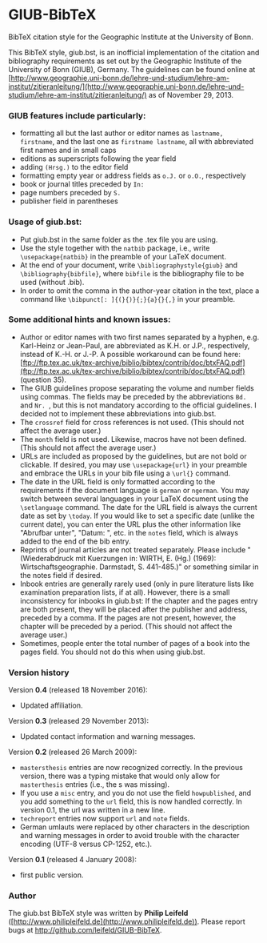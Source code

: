 GIUB-BibTeX
===========

BibTeX citation style for the Geographic Institute at the University of Bonn.

This BibTeX style, giub.bst, is an inofficial implementation of the citation and bibliography requirements as set out by the Geographic Institute of the University of Bonn (GIUB), Germany. The guidelines can be found online at [http://www.geographie.uni-bonn.de/lehre-und-studium/lehre-am-institut/zitieranleitung/](http://www.geographie.uni-bonn.de/lehre-und-studium/lehre-am-institut/zitieranleitung/) as of November 29, 2013.

### GIUB features include particularly:

* formatting all but the last author or editor names as ``lastname, firstname``, and the last one as ``firstname lastname``, all with abbreviated first names and in small caps
* editions as superscripts following the year field
* adding ``(Hrsg.)`` to the editor field
* formatting empty year or address fields as ``o.J.`` or ``o.O.``, respectively
* book or journal titles preceded by ``In: ``
* page numbers preceded by ``S. ``
* publisher field in parentheses

### Usage of giub.bst:

* Put giub.bst in the same folder as the .tex file you are using.
* Use the style together with the ``natbib`` package, i.e., write ``\usepackage{natbib}`` in the preamble of your LaTeX document.
* At the end of your document, write ``\bibliographystyle{giub}`` and ``\bibliography{bibfile}``, where ``bibfile`` is the bibliography file to be used (without .bib).
* In order to omit the comma in the author-year citation in the text, place a command like ``\bibpunct[: ]{(}{)}{;}{a}{}{,}`` in your preamble.

### Some additional hints and known issues:

* Author or editor names with two first names separated by a hyphen, e.g. Karl-Heinz or Jean-Paul, are abbreviated as K.H. or J.P., respectively, instead of K.-H. or J.-P. A possible workaround can be found here: [ftp://ftp.tex.ac.uk/tex-archive/biblio/bibtex/contrib/doc/btxFAQ.pdf](ftp://ftp.tex.ac.uk/tex-archive/biblio/bibtex/contrib/doc/btxFAQ.pdf) (question 35).
* The GIUB guidelines propose separating the volume and number fields using commas. The fields may be preceded by the abbreviations ``Bd. `` and ``Nr. ``, but this is not mandatory according to the official guidelines. I decided not to implement these abbreviations into giub.bst.
* The ``crossref`` field for cross references is not used. (This should not affect the average user.)
* The ``month`` field is not used. Likewise, macros have not been defined. (This should not affect the average user.)
* URLs are included as proposed by the guidelines, but are not bold or clickable. If desired, you may use ``\usepackage{url}`` in your preamble and embrace the URLs in your bib file using a ``\url{}`` command.
* The date in the URL field is only formatted according to the requirements if the document language is ``german`` or ``ngerman``. You may switch between several languages in your LaTeX document using the ``\setlanguage`` command. The date for the URL field is always the current date as set by ``\today``. If you would like to set a specific date (unlike the current date), you can enter the URL plus the other information like "Abrufbar unter", "Datum: ", etc. in the ``notes`` field, which is always added to the end of the bib entry.
* Reprints of journal articles are not treated separately. Please include "(Wiederabdruck mit Kuerzungen in: WIRTH, E. (Hg.) (1969): Wirtschaftsgeographie. Darmstadt, S. 441-485.)" or something similar in the notes field if desired.
* Inbook entries are generally rarely used (only in pure literature lists like examination preparation lists, if at all). However, there is a small inconsistency for inbooks in giub.bst: If the chapter and the pages entry are both present, they will be placed after the publisher and address, preceded by a comma. If the pages are not present, however, the chapter will be preceded by a period. (This should not affect the average user.)
* Sometimes, people enter the total number of pages of a book into the pages field. You should not do this when using giub.bst.

### Version history

Version __0.4__ (released 18 November 2016):

* Updated affiliation.

Version __0.3__ (released 29 November 2013):

* Updated contact information and warning messages.

Version __0.2__ (released 26 March 2009):

* ``mastersthesis`` entries are now recognized correctly. In the previous version, there was a typing mistake that would only allow for ``masterthesis`` entries (i.e., the s was missing).
* If you use a ``misc`` entry, and you do not use the field ``howpublished``, and you add something to the ``url`` field, this is now handled correctly. In version 0.1, the url was written in a new line.
* ``techreport`` entries now support ``url`` and ``note`` fields.
* German umlauts were replaced by other characters in the description and warning messages in order to avoid trouble with the character encoding (UTF-8 versus CP-1252, etc.).

Version __0.1__ (released 4 January 2008):

* first public version.

### Author

The giub.bst BibTeX style was written by __Philip Leifeld__ ([http://www.philipleifeld.de](http://www.philipleifeld.de)). Please report bugs at http://github.com/leifeld/GIUB-BibTeX.
